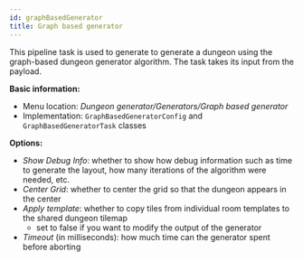 ```yaml
---
id: graphBasedGenerator
title: Graph based generator
---
```


This pipeline task is used to generate to generate a dungeon using the graph-based dungeon generator algorithm. The task takes its input from the payload.

**Basic information:**
- Menu location: *Dungeon generator/Generators/Graph based generator*
- Implementation: `GraphBasedGeneratorConfig` and `GraphBasedGeneratorTask` classes

**Options:**
- *Show Debug Info*: whether to show how debug information such as time to generate the layout, how many iterations of the algorithm were needed, etc.
- *Center Grid*: whether to center the grid so that the dungeon appears in the center
- *Apply template*: whether to copy tiles from individual room templates to the shared dungeon tilemap
    - set to false if you want to modify the output of the generator 
- *Timeout* (in milliseconds): how much time can the generator spent before aborting